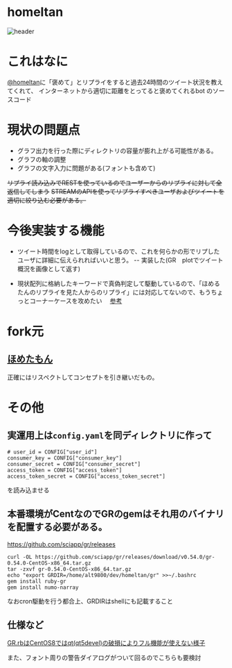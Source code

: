 # homeltan
![header](https://github.com/alt9800/homeltan/blob/main/%E3%83%98%E3%83%83%E3%82%BF%E3%82%99%E8%A4%92%E3%82%81%E3%82%8B%E3%81%9F%E3%82%93_%E7%B8%AE%E5%B0%8F.png)

# これはなに
[@homeltan](https://twitter.com/homeltan)に「褒めて」とリプライをすると過去24時間のツイート状況を教えてくれて、
インターネットから適切に距離をとってると褒めてくれるbot
のソースコード

 # 現状の問題点
 
 - グラフ出力を行った際にディレクトリの容量が膨れ上がる可能性がある。
 - グラフの軸の調整
 - グラフの文字入力に問題がある(フォントも含めて)
 
 ~~リプライ読み込みでRESTを使っているのでユーザーからのリプライに対して全返信してしまう~~
 ~~STREAMのAPIを使ってリプライすべきユーザおよびツイートを適切に絞り込む必要がある。~~


# 今後実装する機能

- ツイート時間をlogとして取得しているので、これを何らかの形でリプしたユーザに詳細に伝えられればいいと思う。
-- 実装した(GR　plotでツイート概況を画像として返す)

- 現状配列に格納したキーワードで真偽判定して駆動しているので、「ほめるたんのリプライを見た人からのリプライ」には対応してないので、もうちょっとコーナーケースを攻めたい
　[参考](https://twitter.com/homeltan/status/1361636958733168646?s=20)


# fork元

## [ほめたもん](https://github.com/seven320/metamon_code)
正確にはリスペクトしてコンセプトを引き継いだもの。

# その他

## 実運用上は`config.yaml`を同ディレクトリに作って
```
# user_id = CONFIG["user_id"]
consumer_key = CONFIG["consumer_key"]
consumer_secret = CONFIG["consumer_secret"]
access_token = CONFIG["access_token"]
access_token_secret = CONFIG["access_token_secret"]
```
を読み込ませる



## 本番環境がCentなのでGRのgemはそれ用のバイナリを配置する必要がある。
https://github.com/sciapp/gr/releases

```
curl -OL https://github.com/sciapp/gr/releases/download/v0.54.0/gr-0.54.0-CentOS-x86_64.tar.gz
tar -zxvf gr-0.54.0-CentOS-x86_64.tar.gz
echo "export GRDIR=/home/alt9800/dev/homeltan/gr" >>~/.bashrc
gem install ruby-gr
gem install numo-narray
```

なおcron駆動を行う都合上、GRDIRはshellにも記載すること

## 仕様など

[GR.rbはCentOS8ではqt(qt5devel)の破損によりフル機能が使えない様子](https://gitter.im/red-data-tools/ja?at=5e24f49f805f17428de65339)

また、フォント周りの警告ダイアログがついて回るのでこちらも要検討


